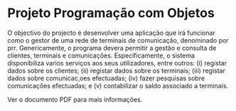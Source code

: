 # Projeto Programação com Objetos

O objectivo do projecto é desenvolver uma aplicação que irá funcionar como o gestor de uma rede de terminais de comunicação, denominado por prr. 
Genericamente, o programa devera permitir a gestão e consulta de clientes, terminais e comunicações.
Especificamente, o sistema disponibiliza varios serviços aos seus utilizadores, entre outros: (i) registar dados sobre os clientes;
(ii) registar dados sobre os terminais; (iii) registar dados sobre comunicac¸oes efectuadas; (iv) fazer pesquisas sobre comunicações
efectuadas; e (v) contabilizar o saldo associado a terminais.

Ver o documento PDF para mais informações.

